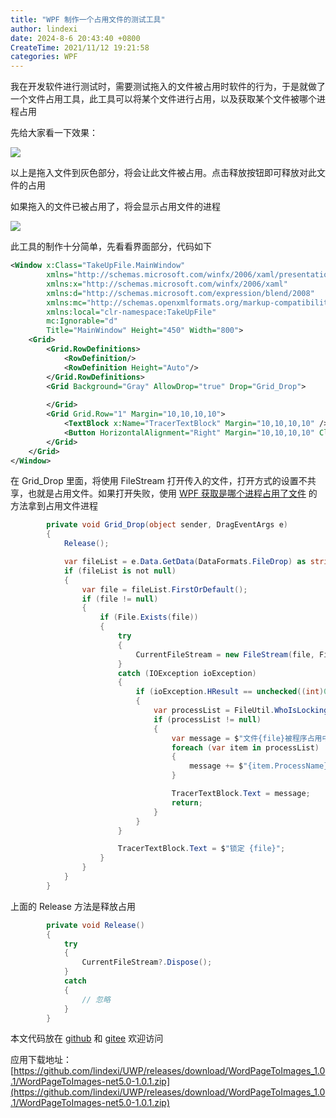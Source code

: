 ```yaml
---
title: "WPF 制作一个占用文件的测试工具"
author: lindexi
date: 2024-8-6 20:43:40 +0800
CreateTime: 2021/11/12 19:21:58
categories: WPF
---
```


我在开发软件进行测试时，需要测试拖入的文件被占用时软件的行为，于是就做了一个文件占用工具，此工具可以将某个文件进行占用，以及获取某个文件被哪个进程占用

<!--more-->


<!-- CreateTime:2021/11/12 19:21:58 -->

<!-- 发布 -->

先给大家看一下效果：

<!-- ![](image/WPF 制作一个占用文件的测试工具/WPF 制作一个占用文件的测试工具0.png) -->
![](http://cdn.lindexi.site/lindexi%2F202111121923211935.jpg)

以上是拖入文件到灰色部分，将会让此文件被占用。点击释放按钮即可释放对此文件的占用

如果拖入的文件已被占用了，将会显示占用文件的进程

<!-- ![](image/WPF 制作一个占用文件的测试工具/WPF 制作一个占用文件的测试工具1.png) -->

![](http://cdn.lindexi.site/lindexi%2F20211112192511185.jpg)

此工具的制作十分简单，先看看界面部分，代码如下

```xml
<Window x:Class="TakeUpFile.MainWindow"
        xmlns="http://schemas.microsoft.com/winfx/2006/xaml/presentation"
        xmlns:x="http://schemas.microsoft.com/winfx/2006/xaml"
        xmlns:d="http://schemas.microsoft.com/expression/blend/2008"
        xmlns:mc="http://schemas.openxmlformats.org/markup-compatibility/2006"
        xmlns:local="clr-namespace:TakeUpFile"
        mc:Ignorable="d"
        Title="MainWindow" Height="450" Width="800">
    <Grid>
        <Grid.RowDefinitions>
            <RowDefinition/>
            <RowDefinition Height="Auto"/>
        </Grid.RowDefinitions>
        <Grid Background="Gray" AllowDrop="true" Drop="Grid_Drop">
            
        </Grid>
        <Grid Grid.Row="1" Margin="10,10,10,10">
            <TextBlock x:Name="TracerTextBlock" Margin="10,10,10,10" />
            <Button HorizontalAlignment="Right" Margin="10,10,10,10" Click="Button_Click">释放</Button>
        </Grid>
    </Grid>
</Window>
```

在 Grid_Drop 里面，将使用 FileStream 打开传入的文件，打开方式的设置不共享，也就是占用文件。如果打开失败，使用 [WPF 获取是哪个进程占用了文件](https://blog.lindexi.com/post/WPF-%E8%8E%B7%E5%8F%96%E6%98%AF%E5%93%AA%E4%B8%AA%E8%BF%9B%E7%A8%8B%E5%8D%A0%E7%94%A8%E4%BA%86%E6%96%87%E4%BB%B6.html ) 的方法拿到占用文件进程

```csharp
        private void Grid_Drop(object sender, DragEventArgs e)
        {
            Release();

            var fileList = e.Data.GetData(DataFormats.FileDrop) as string[];
            if (fileList is not null)
            {
                var file = fileList.FirstOrDefault();
                if (file != null)
                {
                    if (File.Exists(file))
                    {
                        try
                        {
                            CurrentFileStream = new FileStream(file, FileMode.Open, FileAccess.ReadWrite, FileShare.None);
                        }
                        catch (IOException ioException)
                        {
                            if (ioException.HResult == unchecked((int)0x80070020))
                            {
                                var processList = FileUtil.WhoIsLocking(file);
                                if (processList != null)
                                {
                                    var message = $"文件{file}被程序占用中：";
                                    foreach (var item in processList)
                                    {
                                        message += $"{item.ProcessName}({item.Id});";
                                    }

                                    TracerTextBlock.Text = message;
                                    return;
                                }
                            }
                        }

                        TracerTextBlock.Text = $"锁定 {file}";
                    }
                }
            }
        }
```

上面的 Release 方法是释放占用

```csharp
        private void Release()
        {
            try
            {
                CurrentFileStream?.Dispose();
            }
            catch
            {
                // 忽略
            }
        }
```

本文代码放在 [github](https://github.com/lindexi/lindexi_gd/tree/7093026adf0907469f39ea69dc67eea10c3a6d4c/TakeUpFile) 和 [gitee](https://gitee.com/lindexi/lindexi_gd/tree/7093026adf0907469f39ea69dc67eea10c3a6d4c/TakeUpFile) 欢迎访问

应用下载地址： [https://github.com/lindexi/UWP/releases/download/WordPageToImages_1.0.1/WordPageToImages-net5.0-1.0.1.zip](https://github.com/lindexi/UWP/releases/download/WordPageToImages_1.0.1/WordPageToImages-net5.0-1.0.1.zip)


